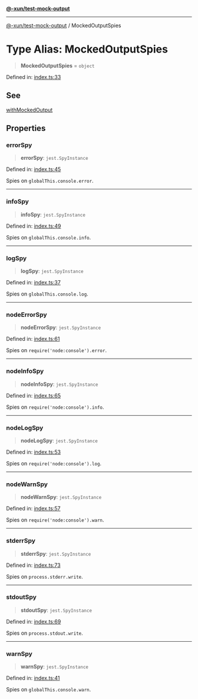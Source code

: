 [**@-xun/test-mock-output**](../README.md)

***

[@-xun/test-mock-output](../README.md) / MockedOutputSpies

# Type Alias: MockedOutputSpies

> **MockedOutputSpies** = `object`

Defined in: [index.ts:33](https://github.com/Xunnamius/test-utils/blob/1a4e6183cbaff517f5d0f16ed3d0672656982dd1/packages/test-mock-output/src/index.ts#L33)

## See

[withMockedOutput](../functions/withMockedOutput.md)

## Properties

### errorSpy

> **errorSpy**: `jest.SpyInstance`

Defined in: [index.ts:45](https://github.com/Xunnamius/test-utils/blob/1a4e6183cbaff517f5d0f16ed3d0672656982dd1/packages/test-mock-output/src/index.ts#L45)

Spies on `globalThis.console.error`.

***

### infoSpy

> **infoSpy**: `jest.SpyInstance`

Defined in: [index.ts:49](https://github.com/Xunnamius/test-utils/blob/1a4e6183cbaff517f5d0f16ed3d0672656982dd1/packages/test-mock-output/src/index.ts#L49)

Spies on `globalThis.console.info`.

***

### logSpy

> **logSpy**: `jest.SpyInstance`

Defined in: [index.ts:37](https://github.com/Xunnamius/test-utils/blob/1a4e6183cbaff517f5d0f16ed3d0672656982dd1/packages/test-mock-output/src/index.ts#L37)

Spies on `globalThis.console.log`.

***

### nodeErrorSpy

> **nodeErrorSpy**: `jest.SpyInstance`

Defined in: [index.ts:61](https://github.com/Xunnamius/test-utils/blob/1a4e6183cbaff517f5d0f16ed3d0672656982dd1/packages/test-mock-output/src/index.ts#L61)

Spies on `require('node:console').error`.

***

### nodeInfoSpy

> **nodeInfoSpy**: `jest.SpyInstance`

Defined in: [index.ts:65](https://github.com/Xunnamius/test-utils/blob/1a4e6183cbaff517f5d0f16ed3d0672656982dd1/packages/test-mock-output/src/index.ts#L65)

Spies on `require('node:console').info`.

***

### nodeLogSpy

> **nodeLogSpy**: `jest.SpyInstance`

Defined in: [index.ts:53](https://github.com/Xunnamius/test-utils/blob/1a4e6183cbaff517f5d0f16ed3d0672656982dd1/packages/test-mock-output/src/index.ts#L53)

Spies on `require('node:console').log`.

***

### nodeWarnSpy

> **nodeWarnSpy**: `jest.SpyInstance`

Defined in: [index.ts:57](https://github.com/Xunnamius/test-utils/blob/1a4e6183cbaff517f5d0f16ed3d0672656982dd1/packages/test-mock-output/src/index.ts#L57)

Spies on `require('node:console').warn`.

***

### stderrSpy

> **stderrSpy**: `jest.SpyInstance`

Defined in: [index.ts:73](https://github.com/Xunnamius/test-utils/blob/1a4e6183cbaff517f5d0f16ed3d0672656982dd1/packages/test-mock-output/src/index.ts#L73)

Spies on `process.stderr.write`.

***

### stdoutSpy

> **stdoutSpy**: `jest.SpyInstance`

Defined in: [index.ts:69](https://github.com/Xunnamius/test-utils/blob/1a4e6183cbaff517f5d0f16ed3d0672656982dd1/packages/test-mock-output/src/index.ts#L69)

Spies on `process.stdout.write`.

***

### warnSpy

> **warnSpy**: `jest.SpyInstance`

Defined in: [index.ts:41](https://github.com/Xunnamius/test-utils/blob/1a4e6183cbaff517f5d0f16ed3d0672656982dd1/packages/test-mock-output/src/index.ts#L41)

Spies on `globalThis.console.warn`.
